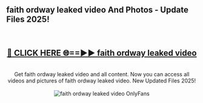 <h2>faith ordway leaked video And Photos - Update Files 2025!</h2>
<br>
<div align="center">
<h2><a href="https://linkcuts.com/hfmhzwbr" rel="nofollow">🔴 CLICK HERE 🌐==►► faith ordway leaked video</a></h2>
<br>
Get faith ordway leaked video and all content. Now you can access all videos and pictures of faith ordway leaked video. New Updated Files 2025!
<br>
<br>
<a href="https://linkcuts.com/hfmhzwbr" rel="nofollow" data-target="animated-image.originalLink"><img src="https://i.ibb.co.com/WyWwxjT/player-gif2.gif" alt="faith ordway leaked video OnlyFans" style="max-width: 100%; display: inline-block;" data-target="animated-image.originalImage"></a>
</div>
<br>
